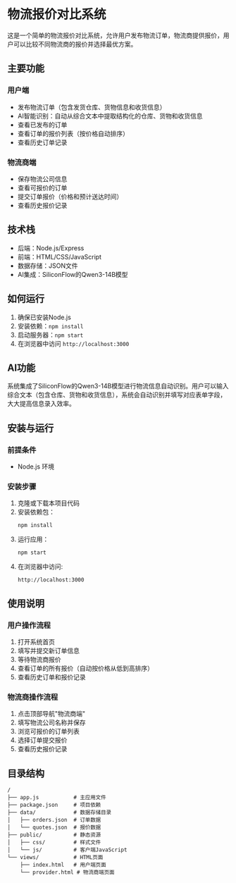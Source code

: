 # 物流报价对比系统

这是一个简单的物流报价对比系统，允许用户发布物流订单，物流商提供报价，用户可以比较不同物流商的报价并选择最优方案。

## 主要功能

### 用户端
- 发布物流订单（包含发货仓库、货物信息和收货信息）
- AI智能识别：自动从综合文本中提取结构化的仓库、货物和收货信息
- 查看已发布的订单
- 查看订单的报价列表（按价格自动排序）
- 查看历史订单记录

### 物流商端
- 保存物流公司信息
- 查看可报价的订单
- 提交订单报价（价格和预计送达时间）
- 查看历史报价记录

## 技术栈
- 后端：Node.js/Express
- 前端：HTML/CSS/JavaScript
- 数据存储：JSON文件
- AI集成：SiliconFlow的Qwen3-14B模型

## 如何运行

1. 确保已安装Node.js
2. 安装依赖：`npm install`
3. 启动服务器：`npm start`
4. 在浏览器中访问 `http://localhost:3000`

## AI功能

系统集成了SiliconFlow的Qwen3-14B模型进行物流信息自动识别。用户可以输入综合文本（包含仓库、货物和收货信息），系统会自动识别并填写对应表单字段，大大提高信息录入效率。

## 安装与运行

### 前提条件
- Node.js 环境

### 安装步骤

1. 克隆或下载本项目代码
2. 安装依赖包：
   ```
   npm install
   ```
3. 运行应用：
   ```
   npm start
   ```
4. 在浏览器中访问:
   ```
   http://localhost:3000
   ```

## 使用说明

### 用户操作流程
1. 打开系统首页
2. 填写并提交新订单信息
3. 等待物流商报价
4. 查看订单的所有报价（自动按价格从低到高排序）
5. 查看历史订单和报价记录

### 物流商操作流程
1. 点击顶部导航"物流商端"
2. 填写物流公司名称并保存
3. 浏览可报价的订单列表
4. 选择订单提交报价
5. 查看历史报价记录

## 目录结构

```
/
├── app.js           # 主应用文件
├── package.json     # 项目依赖
├── data/            # 数据存储目录
│   ├── orders.json  # 订单数据
│   └── quotes.json  # 报价数据
├── public/          # 静态资源
│   ├── css/         # 样式文件
│   └── js/          # 客户端JavaScript
└── views/           # HTML页面
    ├── index.html   # 用户端页面
    └── provider.html # 物流商端页面
``` 